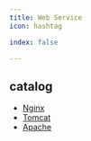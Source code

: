 ```yaml
---
title: Web Service
icon: hashtag

index: false

---
```


<!-- more -->

## catalog

- [Nginx](nginx.md)
- [Tomcat](tomcat.md)
- [Apache](apache.md)